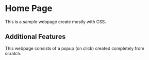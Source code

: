# Home Page
This is a sample webpage create mostly with CSS.

## Additional Features
This webpage consists of a popup (on click) created completely from scratch.
